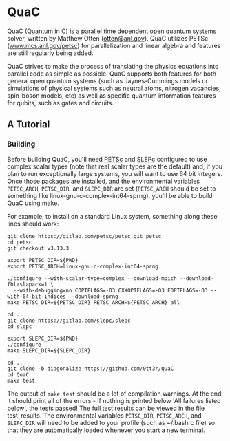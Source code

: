 # QuaC

QuaC (Quantum in C) is a parallel time dependent open quantum systems solver, written by Matthew Otten (otten@anl.gov). QuaC utilizes PETSc (www.mcs.anl.gov/petsc) for parallelization and linear algebra and features are still regularly being added.

QuaC strives to make the process of translating the physics equations into parallel code as simple as possible. QuaC supports both features for both general open quantum systems (such as Jaynes-Cummings models or simulations of physical systems such as neutral atoms, nitrogen vacancies, spin-boson models, etc) as well as specific quantum information features for qubits, such as gates and circuits. 

## A Tutorial

### Building

Before building QuaC, you'll need [PETSc](http://www.mcs.anl.gov/petsc) and [SLEPc](http://slepc.upv.es/) configured to use complex scalar types (note that real scalar types are the default) and, if you plan to run exceptionally large systems, you will want to use 64 bit integers. Once those packages are installed, and the environmental variables `PETSC_ARCH`, `PETSC_DIR`, and `SLEPC_DIR` are set (`PETSC_ARCH` should be set to something like linux-gnu-c-complex-int64-sprng), you'll be able to build QuaC using make.

For example, to install on a standard Linux system, something along these lines should work:

```
git clone https://gitlab.com/petsc/petsc.git petsc
cd petsc
git checkout v3.13.3

export PETSC_DIR=${PWD}
export PETSC_ARCH=linux-gnu-c-complex-int64-sprng

./configure --with-scalar-type=complex --download-mpich --download-fblaslapack=1 \
  --with-debugging=no COPTFLAGS=-O3 CXXOPTFLAGS=-O3 FOPTFLAGS=-O3 --with-64-bit-indices --download-sprng
make PETSC_DIR=${PETSC_DIR} PETSC_ARCH=${PETSC_ARCH} all

cd ..
git clone https://gitlab.com/slepc/slepc
cd slepc

export SLEPC_DIR=${PWD}
./configure
make SLEPC_DIR=${SLEPC_DIR}

cd ..
git clone -b diagonalize https://github.com/0tt3r/QuaC
cd QuaC
make test
```
The output of ```make test``` should be a lot of compilation warnings. At the end, it should print all of the errors - if nothing is printed below 'All failures listed below', the tests passed! The full test results can be viewed in the file test_results. The environmental variables ```PETSC_DIR```, ```PETSC_ARCH```, and ```SLEPC_DIR``` will need to be added to your profile (such as ~/.bashrc file) so that they are automatically loaded whenever you start a new terminal.
